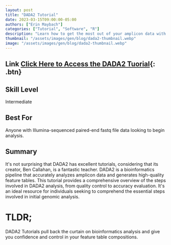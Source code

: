 ```yaml
---
layout: post
title: "DADA2 Tutorial"
date: 2023-03-15T09:00:00-05:00
authors: ["Erin Maybach"]
categories: ["Tutorial", "Software", "R"]
description: "Learn how to get the most out of your amplicon data with DADA2"
thumbnail: "/assets/images/gen/blog/dada2-thumbnail.webp"
image: "/assets/images/gen/blog/dada2-thumbnail.webp"
---
```


## Link [Click Here to Access the DADA2 Tuorial](https://benjjneb.github.io/dada2/tutorial.html){: .btn}

## Skill Level

Intermediate

## Best For

Anyone with Illumina-sequenced paired-end fastq file data looking to begin analysis.

## Summary ##

It's not surprising that DADA2 has excellent tutorials, considering that its creator, Ben Callahan, is a fantastic teacher. DADA2 is a bioinformatics pipeline that accurately analyzes amplicon data and generates high-quality feature tables. This tutorial provides a comprehensive overview of the steps involved in DADA2 analysis, from quality control to accuracy evaluation. It's an ideal resource for individuals seeking to comprehend the essential steps involved in initial genomic analysis.

# TLDR;
DADA2 Tutorials pull back the curtain on bioinformatics analysis and give you confidence and control in your feature table compositions.
